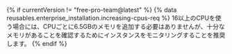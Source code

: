 {% if currentVersion != "free-pro-team@latest" %}
  {% data reusables.enterprise_installation.increasing-cpus-req %} 16以上のCPUを使う場合には、CPUごとに6.5GBのメモリを追加する必要はありませんが、十分なメモリがあることを確認するためにインスタンスをモニタリングすることを推奨します。
{% endif %}
